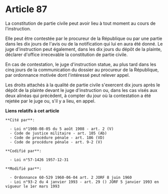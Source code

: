 # Article 87

La constitution de partie civile peut avoir lieu à tout moment au cours de l'instruction.

Elle peut être contestée par le procureur de la République ou par une partie dans les dix jours de l'avis ou de la
notification qui lui en aura été donné. Le juge d'instruction peut également, dans les dix jours du dépôt de la plainte,
déclarer d'office irrecevable la constitution de partie civile.

En cas de contestation, le juge d'instruction statue, au plus tard dans les cinq jours de la communication du dossier au
procureur de la République, par ordonnance motivée dont l'intéressé peut relever appel.

Les droits attachés à la qualité de partie civile s'exercent dix jours après le dépôt de la plainte devant le juge
d'instruction ou, dans les cas visés aux deux alinéas qui précèdent, à compter du jour où la contestation a été rejetée par
le juge ou, s'il y a lieu, en appel.

**Liens relatifs à cet article**

	**Cité par**:

	  - Loi n°1908-08-05 du 5 août 1908 - art. 2 (V)
	  - Code de justice militaire - art. 105 (Ab)
	  - Code de procédure pénale - art. 186 (VD)
	  - Code de procédure pénale - art. 9-2 (V)

	**Codifié par**:

	  - Loi n°57-1426 1957-12-31

	**Modifié par**:

	  - Ordonnance 60-529 1960-06-04 art. 2 JORF 8 juin 1960
	  - Loi n°93-2 du 4 janvier 1993 - art. 29 () JORF 5 janvier 1993 en vigueur le 1er mars 1993

